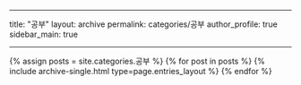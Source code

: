  ---
 
  title: "공부"
  layout: archive
  permalink: categories/공부
  author_profile: true
  sidebar_main: true  
  
  ---
  
  {% assign posts = site.categories.공부 %}
  {% for post in posts %} {% include archive-single.html type=page.entries_layout %} {% endfor %}
